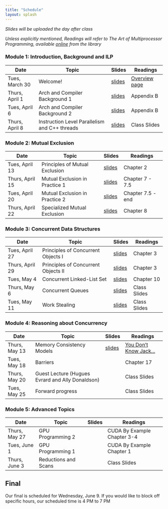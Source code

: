 ```yaml
---
title: "Schedule"
layout: splash
---
```


_Slides will be uploaded the day after class_

_Unless explicitly mentioned, Readings will refer to The Art of Multiprocessor Programming, available [online](https://ucsc.primo.exlibrisgroup.com/permalink/01CDL_SCR_INST/epaiir/alma991025069492304876) from the library_

### Module 1: Introduction, Background and ILP

| Date             | Topic    | Slides |   Readings
|------------------|----------|--------|----------------
| Tues, March 30   | Welcome!                       | [slides](lectures/March30.pdf) | [Overview page](https://sorensenucsc.github.io/CSE113-2021/overview.html)
| Thurs, April 1   | Arch and Compiler Background 1  | [slides](lectures/April1.pdf) | Appendix B
| Tues, April 6    | Arch and Compiler Background 2  | [slides](lectures/April6.pdf) | Appendix B
| Thurs, April 8   | Instruction Level Parallelism and C++ threads  | [slides](lectures/April8.pdf) | Class Slides

### Module 2: Mutual Exclusion

| Date             | Topic    | Slides |   Readings
|------------------|----------|--------|----------------
| Tues, April 13   | Principles of Mutual Exclusion | [slides](lectures/April13.pdf)  | Chapter 2
| Thurs, April 15  | Mutual Exclusion in Practice 1 | [slides](lectures/April15.pdf) | Chapter 7 - 7.5
| Tues, April 20   | Mutual Exclusion in Practice 2 | [slides](lectures/April20.pdf)| Chapter 7.5 - end
| Thurs, April 22  | Specialized Mutual Exclusion   | [slides](lectures/April22.pdf)| Chapter 8

### Module 3: Concurrent Data Structures

| Date             | Topic    | Slides |   Readings
|------------------|----------|--------|----------------
| Tues, April 27   | Principles of Concurrent Objects I   | [slides](lectures/April27.pdf) | Chapter 3
| Thurs, April 29  | Principles of Concurrent Objects II  | [slides](lectures/April29.pdf) | Chapter 3
| Tues, May 4      | Concurrent Linked-List Set           | [slides](lectures/May4.pdf)| Chapter 10
| Thurs, May 6     | Concurrent Queues             | [slides](lectures/May6.pdf) | Class Slides
| Tues, May 11     | Work Stealing         |  [slides](lectures/May11.pdf) | Class Slides

### Module 4: Reasoning about Concurrency

| Date             | Topic    | Slides |   Readings
|------------------|----------|--------|----------------
| Thurs, May 13     | Memory Consistency Models                        | [slides](lectures/May13.pdf) | [You Don’t Know Jack...](https://queue.acm.org/detail.cfm?id=2088916)
| Tues, May 18    | Barriers                    |  | Chapter 17 
| Thurs, May 20     | Guest Lecture (Hugues Evrard and Ally Donaldson)                               | | Class Slides
| Tues, May 25    | Forward progress | | Class Slides

### Module 5: Advanced Topics

| Date             | Topic    | Slides |   Readings
|------------------|----------|--------|----------------
| Thurs, May 27     | GPU Programming 2        | | CUDA By Example Chapter 3-4
| Tues, June 1   | GPU Programming 1        | | CUDA By Example Chapter 1
| Thurs, June 3     | Reductions and Scans     | | Class Slides


## Final

Our final is scheduled for Wednesday, June 9. If you would like to block off specific hours, our scheduled time is 4 PM to 7 PM
